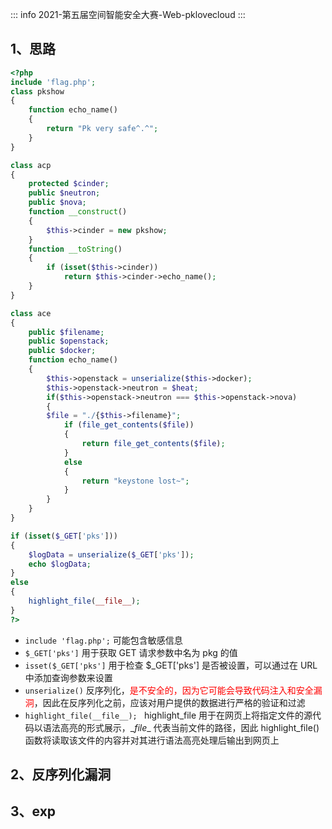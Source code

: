 ::: info
2021-第五届空间智能安全大赛-Web-pklovecloud
:::

## 1、思路

```php
<?php  
include 'flag.php';
class pkshow 
{  
    function echo_name()     
    {          
        return "Pk very safe^.^";      
    }  
} 

class acp 
{   
    protected $cinder;  
    public $neutron;
    public $nova;
    function __construct() 
    {      
        $this->cinder = new pkshow;
    }  
    function __toString()      
    {          
        if (isset($this->cinder))  
            return $this->cinder->echo_name();      
    }  
}  

class ace
{    
    public $filename;     
    public $openstack;
    public $docker; 
    function echo_name()      
    {   
        $this->openstack = unserialize($this->docker);
        $this->openstack->neutron = $heat;
        if($this->openstack->neutron === $this->openstack->nova)
        {
        $file = "./{$this->filename}";
            if (file_get_contents($file))         
            {              
                return file_get_contents($file); 
            }  
            else 
            { 
                return "keystone lost~"; 
            }    
        }
    }  
}  

if (isset($_GET['pks']))  
{
    $logData = unserialize($_GET['pks']);
    echo $logData; 
} 
else 
{ 
    highlight_file(__file__); 
}
?>
```

- `include 'flag.php';` 可能包含敏感信息
- `$_GET['pks']` 用于获取 GET 请求参数中名为 pkg 的值
- `isset($_GET['pks']` 用于检查 $_GET['pks'] 是否被设置，可以通过在 URL 中添加查询参数来设置
- `unserialize()` 反序列化，<font color=red>是不安全的，因为它可能会导致代码注入和安全漏洞</font>，因此在反序列化之前，应该对用户提供的数据进行严格的验证和过滤
- `highlight_file(__file__); ` highlight_file 用于在网页上将指定文件的源代码以语法高亮的形式展示，\__file__ 代表当前文件的路径，因此 highlight_file() 函数将读取该文件的内容并对其进行语法高亮处理后输出到网页上

## 2、反序列化漏洞

## 3、exp